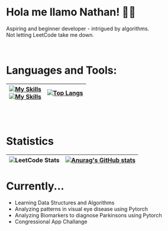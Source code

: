 # Hola me llamo Nathan! 👋👋 <br>
Aspiring and beginner developer - intrigued by algorithms. <br>
Not letting LeetCode take me down. <br>

<br>

# Languages and Tools:

| [![My Skills](https://skillicons.dev/icons?i=js,html,css,xd,py,java,vscode)](https://skillicons.dev) <br> [![My Skills](https://skillicons.dev/icons?i=windows,linux,lua,robloxstudio,discord)](https://skillicons.dev)| [![Top Langs](https://github-readme-stats.vercel.app/api/top-langs/?username=CvmuloSky&theme=tokyonight)](https://github.com/anuraghazra/github-readme-stats)|
| ----------- | ------------- |

<br><br>
# Statistics
|![LeetCode Stats](https://leetcard.jacoblin.cool/nathannnguyen162?ext=heatmap)| [![Anurag's GitHub stats](https://github-readme-stats.vercel.app/api?username=CvmuloSky&theme=tokyonight)](https://github.com/anuraghazra/github-readme-stats)
| ----------- | ------------- |

# Currently...

- Learning Data Structures and Algorithms
- Analyzing patterns in visual eye disease using Pytorch
- Analyzing Biomarkers to diagnose Parkinsons using Pytorch
- Congressional App Challange
